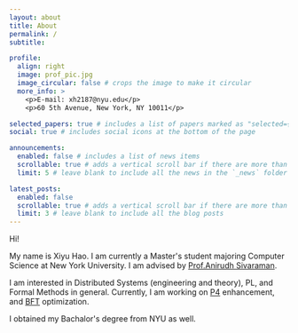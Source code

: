 ```yaml
---
layout: about
title: About
permalink: /
subtitle:

profile:
  align: right
  image: prof_pic.jpg
  image_circular: false # crops the image to make it circular
  more_info: >
    <p>E-mail: xh2187@nyu.edu</p>
    <p>60 5th Avenue, New York, NY 10011</p>

selected_papers: true # includes a list of papers marked as "selected={true}"
social: true # includes social icons at the bottom of the page

announcements:
  enabled: false # includes a list of news items
  scrollable: true # adds a vertical scroll bar if there are more than 3 news items
  limit: 5 # leave blank to include all the news in the `_news` folder

latest_posts:
  enabled: false
  scrollable: true # adds a vertical scroll bar if there are more than 3 new posts items
  limit: 3 # leave blank to include all the blog posts
---
```


Hi!

My name is Xiyu Hao. I am currently a Master's student majoring Computer Science at New York University. I am advised by [Prof.Anirudh Sivaraman](https://anirudhsk.github.io/).

I am interested in Distributed Systems (engineering and theory), PL, and Formal Methods in general. Currently, I am working on [P4](https://p4.org/) enhancement, and [BFT](https://en.wikipedia.org/wiki/Byzantine_fault) optimization.

I obtained my Bachalor's degree from NYU as well.
